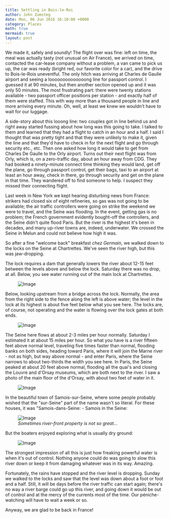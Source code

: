 ```yaml
---
title: Settling in Bois-le-Roi
author: John Zumsteg
date: Mon, 06 Jun 2016 16:10:00 +0000
category: Places
math: true
mermaid: true
layout: post
---
```

We made it, safely and soundly! The flight over was fine: left on time, the meal was actually tasty (not unusual on Air France), we arrived on time, contacted the car-lease company without a problem, a van came to pick us up, the car was ready (bright red, our favorite color for a car), and the drive to Bois-le-Rois uneventful. The only hitch was arriving at Charles de Gaulle airport and seeing a loooooooooooooong line for passport control. I guessed it at 90 minutes, but then another section opened up and it was only 50 minutes. The most frustrating part: there were twenty stations available - two passport officer positions per station - and exactly half of them were staffed. This with way more than a thousand people in line and more arriving every minute. Oh, well, at least we knew we wouldn't have to wait for our luggage.

A side-story about this looong line: two couples got in line behind us and right away started fussing about how long was this going to take. I talked to them and learned that they had a flight to catch in an hour and a half. I said I thought that was pretty tight and that they were unlikely to make it, given the line and that they'd have to check in for the next flight and go through security etc., etc. Then one asked how long it would take to get from Charles De Gaulle to the Orly airport. Turns out their next flight was from Orly, which is, on a zero-traffic day, about an hour away from CDG. They had booked a ninety-minute connect time thinking they would land, get off the plane, go through passport control, get their bags, taxi to an airport at least an hour away, check in there, go through security and get on the plane in that time. They wandered off to find someone to help. I suspect they missed their connecting flight.

Last week in New York we kept hearing disturbing news from France: strikers had closed six of eight refineries, so gas was not going to be available; the air traffic controllers were going on strike the weekend we were to travel, and the Seine was flooding. In the event, getting gas is no problem; the French government evidently bought-off the controllers, and the Seine didn't quite flood Paris. But the river is the highest it's been in decades, and many up-river towns are, indeed, underwater. We crossed the Seine in Melun and could not believe how high it was.

So after a fine "welcome back" breakfast *chez Germain*, we walked down to the locks on the Seine at Chartrettes. We've seen the river high, but this was jaw-dropping.

The lock requires a dam that generally lowers the river about 12-15 feet between the levels above and below the lock. Saturday there was no drop, at all. Below, you see water running out of the main lock at Chartrettes.

<figure class = "landscape">
	<img src="{{"/assets/images/2016/06/DSC09930.jpg" | prepend: site.baseurl  }}" alt="Image" />
	<figcaption></figcaption>
</figure>



Below, looking upstream from a bridge across the lock. Normally, the area from the right side to the fence along the left is above water; the level in the lock at its highest is about five feet below what you see here. The locks are, of course, not operating and the water is flowing over the lock gates at both ends.

<figure class = "landscape">
	<img src="{{"/assets/images/2016/06/DSC09918.jpg" | prepend: site.baseurl  }}" alt="Image" />
	<figcaption></figcaption>
</figure>



The Seine here flows at about 2-3 miles per hour normally. Saturday I estimated it at about 15 miles per hour. So what you have is a river fifteen feet above normal level, traveling five times faster than normal, flooding banks on both sides, heading toward Paris, where it will join the Marne river - not as high, but way above normal - and enter Paris, where the Seine narrows to about two-thirds the width you see here. In Paris, the Seine peaked at about 20 feet above normal, flooding all the quai's and closing the Louvre and d'Orsay museums, which are both next to the river. I saw a photo of the main floor of the d'Orsay, with about two feet of water in it.

<figure class = "landscape">
	<img src="{{"/assets/images/2016/06/DSC09924.jpg" | prepend: site.baseurl  }}" alt="Image" />
	<figcaption></figcaption>
</figure>



In the beautiful town of Samois-sur-Seine, where some people probably wished that the "sur-Seine" part of the name wasn't so literal. For these houses, it was "Samois-dans-Seine: - Samois in the Seine:

<figure class = "landscape">
	<img src="{{"/assets/images/2016/06/DSC09950.jpg" | prepend: site.baseurl  }}" alt="Image" />
	<figcaption><em>Sometimes river-front property is not so great...</em></figcaption>
</figure>



But the boaters enjoyed exploring what is usually dry ground:

<figure class = "landscape">
	<img src="{{"/assets/images/2016/06/DSC09929.jpg" | prepend: site.baseurl  }}" alt="Image" />
	<figcaption></figcaption>
</figure>



The strongest impression of all this is just how freaking powerful water is when it's out of control. Nothing anyone could do was going to slow this river down or keep it from damaging whatever was in its way. Amazing.

Fortunately, the rains have stopped and the river level is dropping. Sunday we walked to the locks and saw that the level was down about a foot or foot and a half. Still, it will be days before the river traffic can start again; there's no way a river barge could go up this river, and going down it would be out of control and at the mercy of the currents most of the time. Our péniche-watching will have to wait a week or so.

Anyway, we are glad to be back in France!

